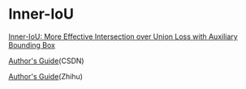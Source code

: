 # Inner-IoU
[Inner-IoU: More Effective Intersection over Union Loss with Auxiliary Bounding Box](https://arxiv.org/abs/2311.02877)

[Author's Guide](https://blog.csdn.net/qq_45911380/article/details/134320866?spm=1001.2014.3001.5502)(CSDN)

[Author's Guide](https://zhuanlan.zhihu.com/p/666039955)(Zhihu)

